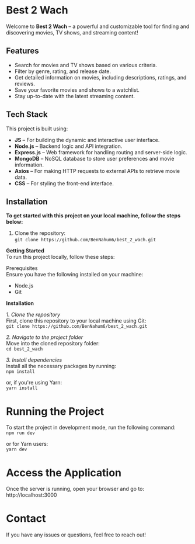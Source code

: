 # Best 2 Wach

Welcome to **Best 2 Wach** – a powerful and customizable tool for finding and discovering movies, TV shows, and streaming content!

## Features
- Search for movies and TV shows based on various criteria.
- Filter by genre, rating, and release date.
- Get detailed information on movies, including descriptions, ratings, and reviews.
- Save your favorite movies and shows to a watchlist.
- Stay up-to-date with the latest streaming content.

## Tech Stack
This project is built using:

- **JS** – For building the dynamic and interactive user interface.
- **Node.js** – Backend logic and API integration.
- **Express.js** – Web framework for handling routing and server-side logic.
- **MongoDB** – NoSQL database to store user preferences and movie information.
- **Axios** – For making HTTP requests to external APIs to retrieve movie data.
- **CSS** – For styling the front-end interface.

## Installation

**To get started with this project on your local machine, follow the steps below:**

1. Clone the repository:<br>
```git clone https://github.com/BenNahum6/best_2_wach.git```

**Getting Started**<br>
To run this project locally, follow these steps:

Prerequisites<br>
Ensure you have the following installed on your machine:

- Node.js
- Git

**Installation**

*1. Clone the repository*<br>
First, clone this repository to your local machine using Git:<br>```
git clone https://github.com/BenNahum6/best_2_wach.git ```

*2. Navigate to the project folder*<br>
Move into the cloned repository folder:<br>
```cd best_2_wach```

*3. Install dependencies*<br>
Install all the necessary packages by running:<br>
```npm install```

or, if you're using Yarn:<br>
```yarn install```

# Running the Project
To start the project in development mode, run the following command:<br>
```npm run dev```

or for Yarn users:<br>
```yarn dev```

# Access the Application
Once the server is running, open your browser and go to:<br>
http://localhost:3000

# Contact
If you have any issues or questions, feel free to reach out!


